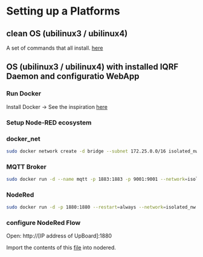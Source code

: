 # Setting up a Platforms
## clean OS (ubilinux3 / ubilinux4)
A set of commands that all install. [here](https://github.com/JoTioTech/IQRF-IoT/tree/master/install_script)


##  OS (ubilinux3 / ubilinux4) with installed IQRF Daemon and configuratio WebApp
### Run Docker 
Install Docker -> See the inspiration [here](https://github.com/iqrfsdk/iqrf-daemon/blob/master/docker/INSTALL.md)

### Setup Node-RED ecosystem 
### docker_net
```Bash
sudo docker network create -d bridge --subnet 172.25.0.0/16 isolated_nw
```
### MQTT Broker
```Bash
sudo docker run -d --name mqtt -p 1883:1883 -p 9001:9001 --network=isolated_nw --ip=172.25.3.1 --restart=always eclipse-mosquitto 
```
### NodeRed
```Bash
sudo docker run -d -p 1880:1880 --restart=always --network=isolated_nw --ip=172.25.4.1 --name redgw jotio/iqrf_nr_iot:latest 
```
### configure NodeRed Flow
Open:
http://[IP address of UpBoard]:1880

Import the contents of this [file](https://github.com/iqrfsdk/iot-starter-kit/blob/master/extensions/jotio.cz/Nodered_Local_demo.json) into nodered. 



